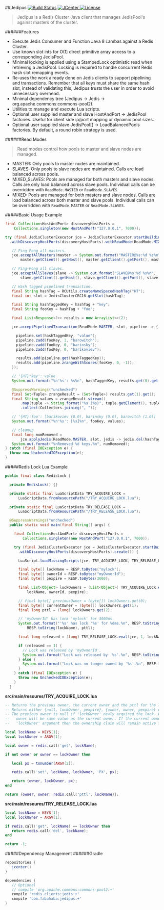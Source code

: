##Jedipus [![Build Status](https://travis-ci.org/jamespedwards42/jedipus.svg?branch=master)](https://travis-ci.org/jamespedwards42/jedipus) [![JCenter](https://api.bintray.com/packages/jamespedwards42/libs/jedipus/images/download.svg) ](https://bintray.com/jamespedwards42/libs/jedipus/_latestVersion) [![License](http://img.shields.io/badge/license-Apache--2-blue.svg?style=flat) ](http://www.apache.org/licenses/LICENSE-2.0)

>Jedipus is a Redis Cluster Java client that manages JedisPool's against masters of the cluster.

######Features
* Execute Jedis Consumer and Function Java 8 Lambas against a Redis Cluster.
* Use known slot ints for O(1) direct primitive array access to a corresponding JedisPool.
* Minimal locking is applied using a StampedLock optimistic read when retrieving a JedisPool.  Locking is required to handle concurrent Redis hash slot remapping events.
* Re-uses the work already done on Jedis clients to support pipelining and transactions.  Remember that all keys must share the same hash slot, instead of validating this, Jedipus trusts the user in order to avoid unnecessary overhead.
* Minimal dependency tree (Jedipus -> Jedis -> org.apache.commons:commons-pool2).
* Utilities to manage and execute Lua scripts.
* Optional user supplied master and slave HostAndPort -> JedisPool factories.  Useful for client side ip/port mapping or dynamic pool sizes.
* Optional user supplied slave JedisPool[] -> LoadBalancedPools factories.  By default, a round robin strategy is used.

######Read Modes
>Read modes control how pools to master and slave nodes are managed.

* MASTER: Only pools to master nodes are maintained.  
* SLAVES: Only pools to slave nodes are maintained. Calls are load balanced across pools.
* MIXED_SLAVES: Pools are managed for both masters and slave nodes.  Calls are only load balanced across slave pools.  Individual calls can be overridden with `ReadMode.MASTER` or `ReadMode.SLAVES`.
* MIXED: Pools are managed for both masters and slave nodes.  Calls are load balanced across both master and slave pools. Individual calls can be overridden with `ReadMode.MASTER` or `ReadMode.SLAVES`.

#####Basic Usage Example
```java
final Collection<HostAndPort> discoveryHostPorts =
    Collections.singleton(new HostAndPort("127.0.0.1", 7000));

try (final JedisClusterExecutor jce = JedisClusterExecutor.startBuilding()
  .withDiscoveryHostPorts(discoveryHostPorts).withReadMode(ReadMode.MIXED_SLAVES).create()) {

   // Ping-Pong all masters.
   jce.acceptAllMasters(master -> System.out.format("MASTER@%s:%d %s%n",
       master.getClient().getHost(), master.getClient().getPort(), master.ping()));

   // Ping-Pong all slaves.
   jce.acceptAllSlaves(slave -> System.out.format("SLAVE@%s:%d %s%n",
       slave.getClient().getHost(), slave.getClient().getPort(), slave.ping()));

   // Hash tagged pipelined transaction.
   final String hashTag = RCUtils.createNameSpacedHashTag("HT");
   final int slot = JedisClusterCRC16.getSlot(hashTag);

   final String hashTaggedKey = hashTag + "key";
   final String fooKey = hashTag + "foo";

   final List<Response<?>> results = new ArrayList<>(2);

   jce.acceptPipelinedTransaction(ReadMode.MASTER, slot, pipeline -> {

     pipeline.set(hashTaggedKey, "value");
     pipeline.zadd(fooKey, 1, "barowitch");
     pipeline.zadd(fooKey, 0, "barinsky");
     pipeline.zadd(fooKey, 0, "barikoviev");

     results.add(pipeline.get(hashTaggedKey));
     results.add(pipeline.zrangeWithScores(fooKey, 0, -1));
   });

   // '{HT}:key': value
   System.out.format("%n'%s': %s%n", hashTaggedKey, results.get(0).get());

   @SuppressWarnings("unchecked")
   final Set<Tuple> zrangeResult = (Set<Tuple>) results.get(1).get();
   final String values = zrangeResult.stream()
       .map(tuple -> String.format("%s (%s)", tuple.getElement(), tuple.getScore()))
       .collect(Collectors.joining(", "));

   // '{HT}:foo': [barikoviev (0.0), barinsky (0.0), barowitch (1.0)]
   System.out.format("%n'%s': [%s]%n", fooKey, values);

   // cleanup
   final long numRemoved =
       jce.applyJedis(ReadMode.MASTER, slot, jedis -> jedis.del(hashTaggedKey, fooKey));
   System.out.format("%nRemoved %d keys.%n", numRemoved);
} catch (final IOException e) {
  throw new UncheckedIOException(e);
}
```

#####Redis Lock Lua Example

```java
public final class RedisLock {

  private RedisLock() {}

  private static final LuaScriptData TRY_ACQUIRE_LOCK =
      LuaScriptData.fromResourcePath("/TRY_ACQUIRE_LOCK.lua");

  private static final LuaScriptData TRY_RELEASE_LOCK =
      LuaScriptData.fromResourcePath("/TRY_RELEASE_LOCK.lua");

  @SuppressWarnings("unchecked")
  public static void main(final String[] args) {

    final Collection<HostAndPort> discoveryHostPorts =
        Collections.singleton(new HostAndPort("127.0.0.1", 7000));

    try (final JedisClusterExecutor jce = JedisClusterExecutor.startBuilding()
      .withDiscoveryHostPorts(discoveryHostPorts).create()) {

      LuaScript.loadMissingScripts(jce, TRY_ACQUIRE_LOCK, TRY_RELEASE_LOCK);

      final byte[] lockName = RESP.toBytes("mylock");
      final byte[] ownerId = RESP.toBytes("myOwnerId");
      final byte[] pexpire = RESP.toBytes(3000);

      final List<Object> lockOwners = (List<Object>) TRY_ACQUIRE_LOCK.eval(jce, 1,
          lockName, ownerId, pexpire);

      // final byte[] previousOwner = (byte[]) lockOwners.get(0);
      final byte[] currentOwner = (byte[]) lockOwners.get(1);
      final long pttl = (long) lockOwners.get(2);

      // 'myOwnerId' has lock 'mylock' for 3000ms.
      System.out.format("'%s' has lock '%s' for %dms.%n", RESP.toString(currentOwner),
          RESP.toString(lockName), pttl);

      final long released = (long) TRY_RELEASE_LOCK.eval(jce, 1, lockName, ownerId);

      if (released == 1) {
        // Lock was released by 'myOwnerId'.
        System.out.format("Lock was released by '%s'.%n", RESP.toString(ownerId));
      } else {
        System.out.format("Lock was no longer owned by '%s'.%n", RESP.toString(ownerId));
      }
    } catch (final IOException e) {
      throw new UncheckedIOException(e);
    }
  }
```

**src/main/resoures/TRY_ACQUIRE_LOCK.lua**
```lua
-- Returns the previous owner, the current owner and the pttl for the lock.
-- Returns either {null, lockOwner, pexpire}, {owner, owner, pexpire} or {owner, owner, pttl}.
-- The previous owner is null if 'lockOwner' newly acquired the lock. Otherwise, the previous
--   owner will be same value as the current owner. If the current owner is equal to the supplied
--   'lockOwner' argument then the ownership claim will remain active for 'pexpire' milliseconds.

local lockName = KEYS[1];
local lockOwner = ARGV[1];

local owner = redis.call('get', lockName);

if not owner or owner == lockOwner then

   local px = tonumber(ARGV[2]);

   redis.call('set', lockName, lockOwner, 'PX', px);

   return {owner, lockOwner, px};
end

return {owner, owner, redis.call('pttl', lockName)};
```

**src/main/resoures/TRY_RELEASE_LOCK.lua**
```lua
local lockName = KEYS[1];
local lockOwner = ARGV[1];

if redis.call('get', lockName) == lockOwner then
   return redis.call('del', lockName);
end

return -1;
```

#####Dependency Management
######Gradle
```groovy
repositories {
   jcenter()
}

dependencies {
   // Optional
   // compile 'org.apache.commons:commons-pool2:+'
   compile 'redis.clients:jedis:+'
   compile 'com.fabahaba:jedipus:+'
}
```
